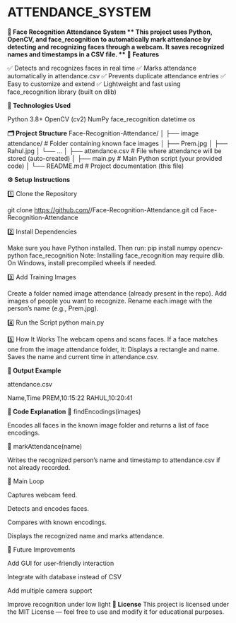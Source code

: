 # ATTENDANCE_SYSTEM
**🧠 Face Recognition Attendance System
**
This project uses Python, OpenCV, and face_recognition to automatically mark attendance by detecting and recognizing faces through a webcam. It saves recognized names and timestamps in a CSV file.
**
📸 Features**

✅ Detects and recognizes faces in real time
✅ Marks attendance automatically in attendance.csv
✅ Prevents duplicate attendance entries
✅ Easy to customize and extend
✅ Lightweight and fast using face_recognition library (built on dlib)

**🧩 Technologies Used**

Python 3.8+
OpenCV (cv2)
NumPy
face_recognition
datetime
os

**🗂️ Project Structure**
Face-Recognition-Attendance/
│
├── image attendance/           # Folder containing known face images
│   ├── Prem.jpg
│   ├── Rahul.jpg
│   └── ...
│
├── attendance.csv              # File where attendance will be stored (auto-created)
│
├── main.py                     # Main Python script (your provided code)
│
└── README.md                   # Project documentation (this file)

**⚙️ Setup Instructions**

1️⃣ Clone the Repository

git clone https://github.com/<your-username>/Face-Recognition-Attendance.git
cd Face-Recognition-Attendance

2️⃣ Install Dependencies

Make sure you have Python installed. Then run:
pip install numpy opencv-python face_recognition
Note: Installing face_recognition may require dlib. On Windows, install precompiled wheels if needed.

3️⃣ Add Training Images

Create a folder named image attendance (already present in the repo).
Add images of people you want to recognize.
Rename each image with the person’s name (e.g., Prem.jpg).

4️⃣ Run the Script
python main.py

5️⃣ How It Works
The webcam opens and scans faces.
If a face matches one from the image attendance folder, it:
Displays a rectangle and name.
Saves the name and current time in attendance.csv.

**📄 Output Example**

attendance.csv

Name,Time
PREM,10:15:22
RAHUL,10:20:41

**🧠 Code Explanation**
🔹 findEncodings(images)

Encodes all faces in the known image folder and returns a list of face encodings.

🔹 markAttendance(name)

Writes the recognized person’s name and timestamp to attendance.csv if not already recorded.

🔹 Main Loop

Captures webcam feed.

Detects and encodes faces.

Compares with known encodings.

Displays the recognized name and marks attendance.

🚀 Future Improvements

Add GUI for user-friendly interaction

Integrate with database instead of CSV

Add multiple camera support

Improve recognition under low light
**🪪 License**
This project is licensed under the MIT License — feel free to use and modify it for educational purposes.
